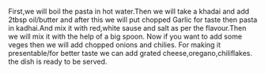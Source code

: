 First,we will boil the pasta in hot water.Then we will take a khadai and add 2tbsp oil/butter and after this we will put chopped Garlic for taste then pasta in kadhai.And mix it with red,white sause and salt as per the flavour.Then we will mix it with the help of a big spoon.
Now if you want to add some veges then we will add chopped onions and chilies. 
For making it presentable/for better taste we can add grated cheese,oregano,chiliflakes.
the dish is ready to be served.